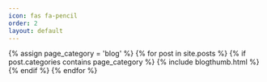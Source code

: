 ```yaml
---
icon: fas fa-pencil
order: 2
layout: default
---
```


<div id="post-list" class="flex-grow-1 px-xl-1">
  {% assign page_category = 'blog' %}
  {% for post in site.posts %}
    {% if post.categories contains page_category %}
      {% include blogthumb.html %}
    {% endif %}
  {% endfor %}
</div>



